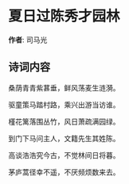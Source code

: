 # 夏日过陈秀才园林

**作者**: 司马光

## 诗词内容

桑荫青青紫葚垂，鲜风荡麦生涟漪。

驱童策马踏村路，乘兴出游当访谁。

槿花篱落围丛竹，风日萧疏满园绿。

到门下马问主人，文籍先生其姓陈。

高谈浩浩究今古，不觉林间日将暮。

茅庐蒿径幸不遥，不厌频烦数来去。

